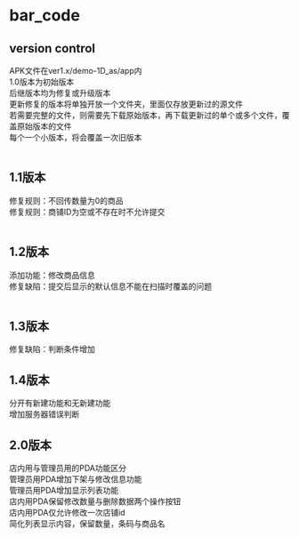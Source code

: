 # bar_code
## version control
APK文件在ver1.x/demo-1D_as/app内<br>
1.0版本为初始版本<br>
后继版本均为修复或升级版本<br>
更新修复的版本将单独开放一个文件夹，里面仅存放更新过的源文件<br>
若需要完整的文件，则需要先下载原始版本，再下载更新过的单个或多个文件，覆盖原始版本的文件<br>
每个一个小版本，将会覆盖一次旧版本<br><br>
## 1.1版本
修复规则：不回传数量为0的商品<br>
修复规则：商铺ID为空或不存在时不允许提交<br><br>
## 1.2版本
添加功能：修改商品信息<br>
修复缺陷：提交后显示的默认信息不能在扫描时覆盖的问题<br><br>
## 1.3版本
修复缺陷：判断条件增加<br>
## 1.4版本
分开有新建功能和无新建功能<br>
增加服务器错误判断<br>
## 2.0版本
店内用与管理员用的PDA功能区分<br>
管理员用PDA增加下架与修改信息功能<br>
管理员用PDA增加显示列表功能<br>
店内用PDA保留修改数量与删除数据两个操作按钮<br>
店内用PDA仅允许修改一次店铺id<br>
简化列表显示内容，保留数量，条码与商品名<br>